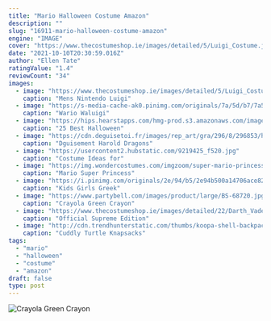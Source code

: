```yaml
---
title: "Mario Halloween Costume Amazon"
description: ""
slug: "16911-mario-halloween-costume-amazon"
engine: "IMAGE"
cover: "https://www.thecostumeshop.ie/images/detailed/5/Luigi_Costume.jpg"
date: "2021-10-10T20:30:59.016Z"
author: "Ellen Tate"
ratingValue: "1.4"
reviewCount: "34"
images:
  - image: "https://www.thecostumeshop.ie/images/detailed/5/Luigi_Costume.jpg"
    caption: "Mens Nintendo Luigi"
  - image: "https://s-media-cache-ak0.pinimg.com/originals/7a/5d/b7/7a5db7fc27abda138158a737060362d9.jpg"
    caption: "Wario Waluigi"
  - image: "https://hips.hearstapps.com/hmg-prod.s3.amazonaws.com/images/slack-imgs-1560802007.jpg?crop=0.8338692390139335xw:1xh;center,top&resize=480:*"
    caption: "25 Best Halloween"
  - image: "https://cdn.deguisetoi.fr/images/rep_art/gra/296/8/296853/how-to-train-your-dragon-hiccup-kids-costume-licensed-product-black_296853.jpg"
    caption: "Dguisement Harold Dragons"
  - image: "https://usercontent2.hubstatic.com/9219425_f520.jpg"
    caption: "Costume Ideas for"
  - image: "https://img.wondercostumes.com/imgzoom/super-mario-princess-70486.jpg"
    caption: "Mario Super Princess"
  - image: "https://i.pinimg.com/originals/2e/94/b5/2e94b500a14706ace821a6c7a6793c9e.jpg"
    caption: "Kids Girls Greek"
  - image: "https://www.partybell.com/images/product/large/BS-68720.jpg"
    caption: "Crayola Green Crayon"
  - image: "https://www.thecostumeshop.ie/images/detailed/22/Darth_Vader.jpg"
    caption: "Official Supreme Edition"
  - image: "http://cdn.trendhunterstatic.com/thumbs/koopa-shell-backpack.jpeg"
    caption: "Cuddly Turtle Knapsacks"
tags:
  - "mario"
  - "halloween"
  - "costume"
  - "amazon"
draft: false
type: post
---
```



![Crayola Green Crayon](https://www.partybell.com/images/product/large/BS-68720.jpg "Crayola Green Crayon")


<!--inArticleAds-->

<!--galleryOne-->


<!--inArticleAds-->

<!--galleryTwo-->


<!--galleryThree-->

